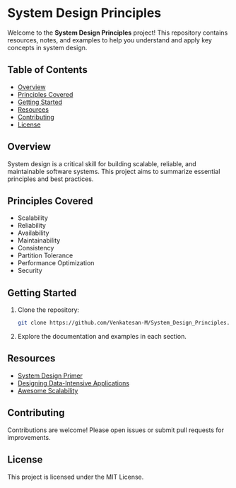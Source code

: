 # System Design Principles

Welcome to the **System Design Principles** project! This repository contains resources, notes, and examples to help you understand and apply key concepts in system design.

## Table of Contents

- [Overview](#overview)
- [Principles Covered](#principles-covered)
- [Getting Started](#getting-started)
- [Resources](#resources)
- [Contributing](#contributing)
- [License](#license)

## Overview

System design is a critical skill for building scalable, reliable, and maintainable software systems. This project aims to summarize essential principles and best practices.

## Principles Covered

- Scalability
- Reliability
- Availability
- Maintainability
- Consistency
- Partition Tolerance
- Performance Optimization
- Security

## Getting Started

1. Clone the repository:
    ```bash
    git clone https://github.com/Venkatesan-M/System_Design_Principles.git
    ```
2. Explore the documentation and examples in each section.

## Resources

- [System Design Primer](https://github.com/donnemartin/system-design-primer)
- [Designing Data-Intensive Applications](https://dataintensive.net/)
- [Awesome Scalability](https://github.com/binhnguyennus/awesome-scalability)

## Contributing

Contributions are welcome! Please open issues or submit pull requests for improvements.

## License

This project is licensed under the MIT License.